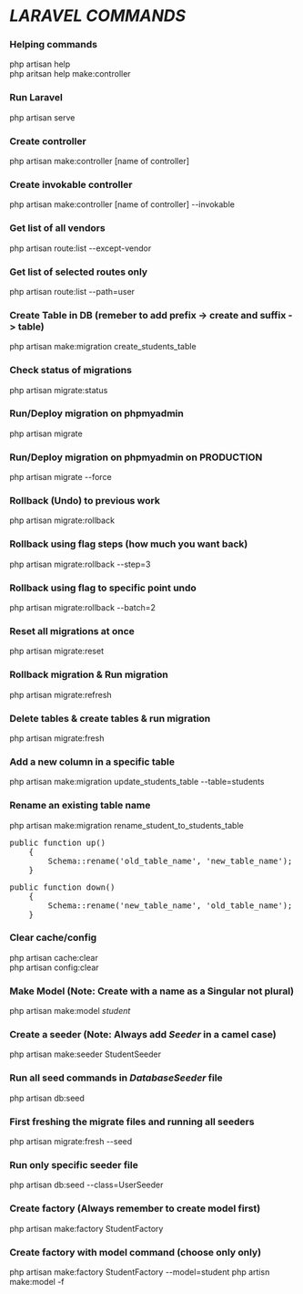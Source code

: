 # _LARAVEL COMMANDS_

### Helping commands

php artisan help <br>
php aritsan help make:controller

### Run Laravel

php artisan serve

### Create controller

php artisan make:controller [name of controller]

### Create invokable controller

php artisan make:controller [name of controller] --invokable

### Get list of all vendors

php artisan route:list --except-vendor

### Get list of selected routes only

php artisan route:list --path=user

### Create Table in DB (remeber to add prefix -> create and suffix -> table)

php artisan make:migration create_students_table

### Check status of migrations

php artisan migrate:status

### Run/Deploy migration on phpmyadmin

php artisan migrate

### Run/Deploy migration on phpmyadmin on PRODUCTION

php artisan migrate --force

### Rollback (Undo) to previous work

php artisan migrate:rollback

### Rollback using flag steps (how much you want back)

php artisan migrate:rollback --step=3

### Rollback using flag to specific point undo

php artisan migrate:rollback --batch=2

### Reset all migrations at once

php artisan migrate:reset

### Rollback migration & Run migration

php artisan migrate:refresh

### Delete tables & create tables & run migration

php artisan migrate:fresh

### Add a new column in a specific table

php artisan make:migration update_students_table --table=students

### Rename an existing table name

php artisan make:migration rename_student_to_students_table

<pre>
public function up()
    {
        Schema::rename('old_table_name', 'new_table_name');
    }
</pre>
<pre>
public function down()
    {
        Schema::rename('new_table_name', 'old_table_name');
    }
</pre>

### Clear cache/config

php artisan cache:clear <br/>
php artisan config:clear

### Make Model (Note: Create with a name as a Singular not plural)

php artisan make:model _student_

### Create a seeder (Note: Always add _Seeder_ in a camel case)

php artisan make:seeder StudentSeeder

### Run all seed commands in _DatabaseSeeder_ file

php artisan db:seed

### First freshing the migrate files and running all seeders

php artisan migrate:fresh --seed

### Run only specific seeder file

php artisan db:seed --class=UserSeeder

### Create factory (Always remember to create model first)

php artisan make:factory StudentFactory

### Create factory with model command (choose only only)
php artisan make:factory StudentFactory --model=student
php artisn make:model -f
